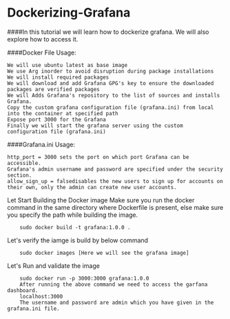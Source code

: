 # Dockerizing-Grafana

####In this tutorial we will learn how to dockerize grafana. We will also explore how to access it.


####Docker File Usage:

    We will use ubuntu latest as base image
    We use Arg inorder to avoid disruption during package installations 
    We will install required packages
    We will download and add Grafana GPG's key to ensure the downloaded packages are verified packages
    We will Adds Grafana's repository to the list of sources and installs Grafana.
    Copy the custom grafana configuration file (grafana.ini) from local into the container at specified path
    Expose port 3000 for the Grafana 
    Finally we will start the grafana server using the custom configuration file (grafana.ini)

####Grafana.ini Usage: 

    http_port = 3000 sets the port on which port Grafana can be accessible.
    Grafana's admin username and password are specified under the security section.
    allow_sign_up = falsedisables the new users to sign up for accounts on their own, only the admin can create new user accounts.

Let Start Building the Docker image
    Make sure you run the docker command in the same directory where Dockerfile is present, else make sure you specify the path while building the image.

        sudo docker build -t grafana:1.0.0 .

Let's verify the iamge is build by below command

        sudo docker images [Here we will see the grafana image]

Let's Run and validate the image

        sudo docker run -p 3000:3000 grafana:1.0.0
        After running the above command we need to access the garfana dashboard.
        localhost:3000
        The username and password are admin which you have given in the grafana.ini file.


